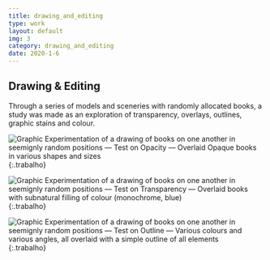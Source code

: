 ```yaml
---
title: drawing_and_editing
type: work
layout: default
img: 3
category: drawing_and_editing
date: 2020-1-6
---
```


## Drawing & Editing

Through a series of models and sceneries with randomly allocated books, a study was made as an exploration of transparency, overlays, outlines, graphic stains and colour.

![Graphic Experimentation of a drawing of books on one another in seemignly random positions — Test on Opacity — Overlaid Opaque books in various shapes and sizes]({{site.baseurl}}/assets/images/3.png "Do you see — Done in felt tips & Photoshop"){:.trabalho}

![Graphic Experimentation of a drawing of books on one another in seemignly random positions — Test on Transparency — Overlaid books with subnatural filling of colour (monochrome, blue)]({{site.baseurl}}/assets/images/4.png "Now you do — Done in felt tips & Photoshop"){:.trabalho}

![Graphic Experimentation of a drawing of books on one another in seemignly random positions — Test on Outline — Various colours and various angles, all overlaid with a simple outline of all elements]({{site.baseurl}}/assets/images/5.png "See too much — Done in felt tips & Photoshop"){:.trabalho}